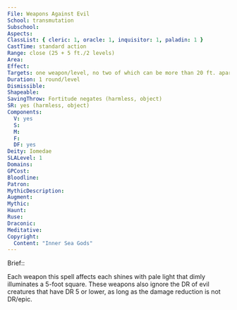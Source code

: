 ```yaml
---
File: Weapons Against Evil
School: transmutation
Subschool: 
Aspects: 
ClassList: { cleric: 1, oracle: 1, inquisitor: 1, paladin: 1 }
CastTime: standard action
Range: close (25 + 5 ft./2 levels)
Area: 
Effect: 
Targets: one weapon/level, no two of which can be more than 20 ft. apart
Duration: 1 round/level
Dismissible: 
Shapeable: 
SavingThrow: Fortitude negates (harmless, object)
SR: yes (harmless, object)
Components:
  V: yes
  S: 
  M: 
  F: 
  DF: yes
Deity: Iomedae
SLALevel: 1
Domains: 
GPCost: 
Bloodline: 
Patron: 
MythicDescription: 
Augment: 
Mythic: 
Haunt: 
Ruse: 
Draconic: 
Meditative: 
Copyright:
  Content: "Inner Sea Gods"
---
```

Brief:: 

Each weapon this spell affects each shines with pale light that dimly illuminates a 5-foot square. These weapons also ignore the DR of evil creatures that have DR 5 or lower, as long as the damage reduction is not DR/epic.
